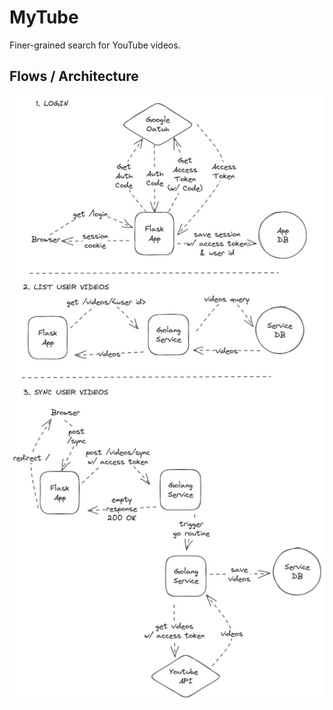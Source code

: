 # MyTube

Finer-grained search for YouTube videos.

## Flows / Architecture

![](https://raw.githubusercontent.com/51390/mytube/main/doc/mytube.png)
